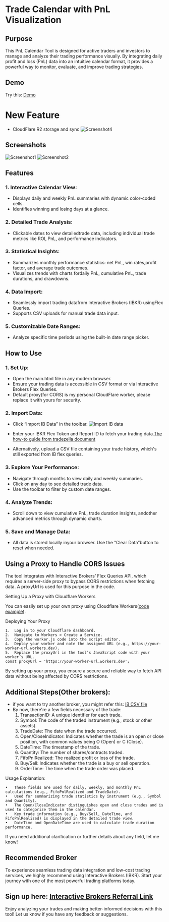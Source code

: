 # Trade Calendar with PnL Visualization

## Purpose

This PnL Calendar Tool is designed for active traders and investors to manage and analyze their trading performance visually. By integrating daily profit and loss (PnL) data into an intuitive calendar format, it provides a powerful way to monitor, evaluate, and improve trading strategies.

## Demo
Try this: [Demo](https://pnl.broyustudio.com/)

# New Feature
* CloudFlare R2 storage and sync
  ![Screenshot4](./images/screenshot4.png)

## Screenshots
![Screenshot1](./images/screenshot1.jpg)
![Screenshot2](./images/screenshot2.jpg)

## Features

### 1.	Interactive Calendar View:
*	Displays daily and weekly PnL summaries with dynamic color-coded cells.
*	Identifies winning and losing days at a glance.
### 2.	Detailed Trade Analysis:
*	Clickable dates to view detailedtrade data, including individual trade metrics like ROI, PnL, and performance indicators.
### 3.	Statistical Insights:
*	Summarizes monthly performance statistics: net PnL, win rates,profit factor, and average trade outcomes.
*	Visualizes trends with charts fordaily PnL, cumulative PnL, trade durations, and drawdowns.
### 4.	Data Import:
*	Seamlessly import trading datafrom Interactive Brokers (IBKR) usingFlex Queries.
*	Supports CSV uploads for manual trade data input.
### 5.	Customizable Date Ranges:
*	Analyze specific time periods using the built-in date range picker.

## How to Use

### 1.	Set Up:
*	Open the main.html file in any modern browser.
*	Ensure your trading data is accessible in CSV format or via Interactive Brokers Flex Queries.
*   Default proxy(for CORS) is my personal CloudFlare worker, please replace it with yours for security.

### 2.	Import Data:
*	Click “Import IB Data” in the toolbar.
![Import IB data](./images/screenshot3.jpg)

*	Enter your IBKR Flex Token and Report ID to fetch your trading data.[The how-to guide from tradezella document](https://intercom.help/tradezella-4066d388d93c/en/articles/6063403-interactive-broker-how-to-sync-your-interactive-broker-ibkr-account-with-tradezella)
*	Alternatively, upload a CSV file containing your trade history, which's still exported from IB flex queries.

### 3.	Explore Your Performance:
*	Navigate through months to view daily and weekly summaries.
*	Click on any day to see detailed trade data.
*	Use the toolbar to filter by custom date ranges.
### 4.	Analyze Trends:
*	Scroll down to view cumulative PnL, trade duration insights, andother advanced metrics through dynamic charts.
### 5.	Save and Manage Data:
*	All data is stored locally inyour browser. Use the “Clear Data”button to reset when needed.

## Using a Proxy to Handle CORS Issues

The tool integrates with Interactive Brokers’ Flex Queries API, which requires a server-side proxy to bypass CORS restrictions when fetching data. A proxyUrl is used for this purpose in the code.

Setting Up a Proxy with Cloudflare Workers

You can easily set up your own proxy using Cloudflare Workers([code example](./worker.js)). 

Deploying Your Proxy

	1.	Log in to your Cloudflare dashboard.
	2.	Navigate to Workers > Create a Service.
	3.	Copy the worker.js code into the script editor.
	4.	Deploy your worker and note the assigned URL (e.g., https://your-worker-url.workers.dev).
	5.	Replace the proxyUrl in the tool’s JavaScript code with your worker’s URL.
    const proxyUrl = 'https://your-worker-url.workers.dev';

By setting up your proxy, you ensure a secure and reliable way to fetch API data without being affected by CORS restrictions.

## Additional Steps(Other brokers):
* if you want to try another broker, you might refer this: [IB CSV file](./example_ib.csv)
* By now, there're a few fields necessary of the trade:
	1.	TransactionID: 
A unique identifier for each trade.
	2.	Symbol: 
The code of the traded instrument (e.g., stock or other assets).
	3.	TradeDate: 
The date when the trade occurred.
	4.	Open/CloseIndicator: 
Indicates whether the trade is an open or close position, with common values being O (Open) or C (Close).
	5.	DateTime: 
The timestamp of the trade.
	6.	Quantity: 
The number of shares/contracts traded.
	7.	FifoPnlRealized: 
The realized profit or loss of the trade.
	8.	Buy/Sell: 
Indicates whether the trade is a buy or sell operation.
	9.	OrderTime: 
The time when the trade order was placed.

Usage Explanation:

	•	These fields are used for daily, weekly, and monthly PnL calculations (e.g., FifoPnlRealized and TradeDate).
	•	Used for summarizing trade statistics by instrument (e.g., Symbol and Quantity).
	•	The Open/CloseIndicator distinguishes open and close trades and is used to categorize them in the calendar.
	•	Key trade information (e.g., Buy/Sell, DateTime, and FifoPnlRealized) is displayed in the detailed trade view.
	•	DateTime and OpenDateTime are used to calculate trade duration performance.

If you need additional clarification or further details about any field, let me know!

## Recommended Broker

To experience seamless trading data integration and low-cost trading services, we highly recommend using Interactive Brokers (IBKR). Start your journey with one of the most powerful trading platforms today.

## Sign up here: [Interactive Brokers Referral Link](https://ibkr.com/referral/yu950)

Enjoy analyzing your trades and making better-informed decisions with this tool! Let us know if you have any feedback or suggestions.